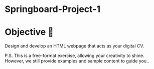 # Springboard-Project-1

# Objective 🎯

Design and develop an HTML webpage that acts as your digital CV.

P.S. This is a free-format exercise, allowing your creativity to shine. However, we still provide examples and sample content to guide you..